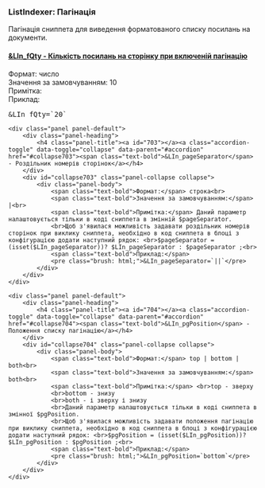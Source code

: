 
<meta http-equiv="Content-Type" content="text/html; charset=utf-8">
<h3>ListIndexer: Пагінація </h3> 
Пагінація сниппета для виведення форматованого списку посилань на документи.	
<br>
<div class="panel-group accordion">
	<div class="panel panel-default">
		<div class="panel-heading">
			<h4 class="panel-title"><a id="702"></a><a class="accordion-toggle" data-toggle="collapse" data-parent="#accordion" href="#collapse702"><span class="text-bold">&LIn_fQty</span> - Кількість посилань на сторінку при включеній пагінацію</a></h4>
		</div>
		<div id="collapse702" class="panel-collapse collapse">
			<div class="panel-body">
				<span class="text-bold">Формат:</span> число<br>
				<span class="text-bold">Значення за замовчуванням:</span> 10<br>
				<span class="text-bold">Примітка:</span> <br>
				<span class="text-bold">Приклад:</span>
				<pre class="brush: html;">&LIn_fQty=`20`</pre>
			</div>
		</div>
	</div>
	
	<div class="panel panel-default">
		<div class="panel-heading">
			<h4 class="panel-title"><a id="703"></a><a class="accordion-toggle" data-toggle="collapse" data-parent="#accordion" href="#collapse703"><span class="text-bold">&LIn_pageSeparator</span> - Роздільник номерів сторінок</a></h4>
		</div>
		<div id="collapse703" class="panel-collapse collapse">
			<div class="panel-body">
				<span class="text-bold">Формат:</span> строка<br>
				<span class="text-bold">Значення за замовчуванням:</span> |<br>
				<span class="text-bold">Примітка:</span> Даний параметр налаштовується тільки в коді сниппета в змінній $pageSeparator.
				<br>Щоб з'явилася можливість задавати роздільник номерів сторінок при виклику сниппета, необхідно в код сниппета в блоці з конфігурацією додати наступний рядок: <br>$pageSeparator = (isset($LIn_pageSeparator))? $LIn_pageSeparator : $pageSeparator ;<br>
				<span class="text-bold">Приклад:</span>
				<pre class="brush: html;">&LIn_pageSeparator=`||`</pre>
			</div>
		</div>
	</div>
	
	<div class="panel panel-default">
		<div class="panel-heading">
			<h4 class="panel-title"><a id="704"></a><a class="accordion-toggle" data-toggle="collapse" data-parent="#accordion" href="#collapse704"><span class="text-bold">&LIn_pgPosition</span> - Положення списку пагінацію</a></h4>
		</div>
		<div id="collapse704" class="panel-collapse collapse">
			<div class="panel-body">
				<span class="text-bold">Формат:</span> top | bottom | both<br>
				<span class="text-bold">Значення за замовчуванням:</span> both<br>
				<span class="text-bold">Примітка:</span> <br>top - зверху
				<br>bottom - знизу
				<br>both - і зверху і знизу
				<br>Даний параметр налаштовується тільки в коді сниппета в змінної $pgPosition.
				<br>Щоб з'явилася можливість задавати положення пагінацію при виклику сниппета, необхідно в код сниппета в блоці з конфігурацією додати наступний рядок: <br>$pgPosition = (isset($LIn_pgPosition))? $LIn_pgPosition : $pgPosition ;<br>
				<span class="text-bold">Приклад:</span>
				<pre class="brush: html;">&LIn_pgPosition=`bottom`</pre>
			</div>
		</div>
	</div>
</div>
